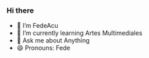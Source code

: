 ### Hi there 
- 👋 I’m FedeAcu
- 🌱 I’m currently learning Artes Multimediales
- 💬 Ask me about Anything
- 😄 Pronouns: Fede
<!--
**FedeAcu/FedeAcu** is a ✨ _special_ ✨ repository because its `README.md` (this file) appears on your GitHub profile.
-->
